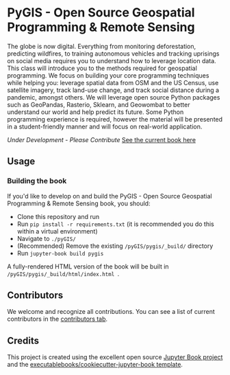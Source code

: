 # PyGIS - Open Source Geospatial Programming & Remote Sensing

The globe is now digital. Everything from monitoring deforestation, predicting wildfires, to training autonomous vehicles and tracking uprisings on social media requires you to understand how to leverage location data. This class will introduce you to the methods required for geospatial programming. We focus on building your core programming techniques while helping you: leverage spatial data from OSM and the US Census, use satellite imagery, track land-use change, and track social distance during a pandemic, amongst others. We will leverage open source Python packages such as GeoPandas, Rasterio, Sklearn, and Geowombat to better understand our world and help predict its future. Some Python programming experience is required, however the material will be presented in a student-friendly manner and will focus on real-world application. 

*Under Development - Please Contribute*
[See the current book here](https://mmann1123.github.io/pyGIS/docs/intro.html)

## Usage

### Building the book

If you'd like to develop on and build the PyGIS - Open Source Geospatial Programming & Remote Sensing book, you should:

- Clone this repository and run
- Run `pip install -r requirements.txt` (it is recommended you do this within a virtual environment)
- Navigate to `./pyGIS/`
- (Recommended) Remove the existing `/pyGIS/pygis/_build/` directory
- Run `jupyter-book build pygis`

A fully-rendered HTML version of the book will be built in `/pyGIS/pygis/_build/html/index.html `.

## Contributors

We welcome and recognize all contributions. You can see a list of current contributors in the [contributors tab](https://github.com/mmann1123/pygis/graphs/contributors).

## Credits

This project is created using the excellent open source [Jupyter Book project](https://jupyterbook.org/) and the [executablebooks/cookiecutter-jupyter-book template](https://github.com/executablebooks/cookiecutter-jupyter-book).
